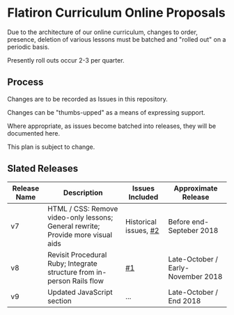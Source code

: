 # Flatiron Curriculum Online Proposals

Due to the architecture of our online curriculum, changes to order, presence,
deletion of various lessons must be batched and "rolled out" on a periodic
basis.

Presently roll outs occur 2-3 per quarter.

## Process

Changes are to be recorded as Issues in this repository.

Changes can be "thumbs-upped" as a means of expressing support.

Where appropriate, as issues become batched into releases, they will be
documented here.

This plan is subject to change.

## Slated Releases

|Release Name|Description|Issues Included|Approximate Release|
|-|-|-|-|
|v7| HTML / CSS: Remove video-only lessons;  General rewrite; Provide more visual aids| Historical issues, [#2](https://github.com/learn-co-curriculum/flatiron-curriculum-online-proposals/issues/2)|Before end-Septeber 2018|
|v8| Revisit Procedural Ruby; Integrate structure from in-person Rails flow |[#1](https://github.com/learn-co-curriculum/flatiron-curriculum-online-proposals/issues/`)|Late-October / Early-November 2018|
|v9| Updated JavaScript section |...|Late-October / End 2018|
